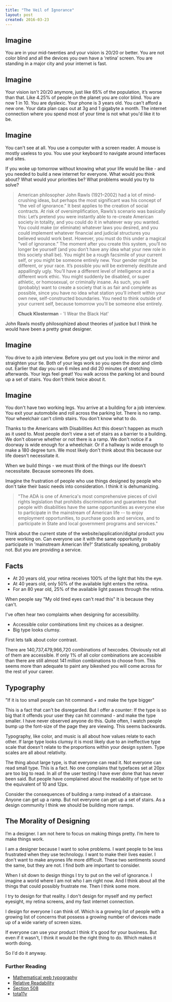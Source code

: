 ```yaml
---
title: "The Veil of Ignorance"
layout: post
created: 2016-03-23
---
```


## Imagine

You are in your mid-twenties and your vision is 20/20 or better. You are not color blind and all the devices you own have a ‘retina’ screen. You are standing in a major city and your internet is fast.

## Imagine

Your vision isn't 20/20 anymore, just like 65% of the population, it’s worse than that. Like 4.25% of people on the planet you are color blind. You are now 1 in 10\. You are dyslexic. Your phone is 3 years old. You can't afford a new one. Your data plan caps out at 3g and 1 gigabyte a month. The internet connection where you spend most of your time is not what you'd like it to be.

## Imagine

You can't see at all. You use a computer with a screen reader. A mouse is mostly useless to you. You use your keyboard to navigate around interfaces and sites.

If you woke up tomorrow without knowing what your life would be like - and you needed to build a new internet for everyone. What would you think about? What would your priorities be? What problems would you try to solve?

> American philosopher John Rawls (1921–2002) had a lot of mind-crushing ideas, but perhaps the most significant was his concept of “the veil of ignorance.” It best applies to the creation of social contracts. At risk of oversimplification, Rawls’s scenario was basically this: Let’s pretend you were instantly able to re-create American society in totality, and you could do it in whatever way you wanted. You could make (or eliminate) whatever laws you desired, and you could implement whatever financial and judicial structures you believed would work best. However, you must do this under a magical “veil of ignorance.” The moment after you create this system, you’ll no longer be yourself (and you don’t have any idea what your new role in this society shall be). You might be a rough facsimile of your current self, or you might be someone entirely new. Your gender might be different, or your race. It’s possible you will be extremely destitute and appallingly ugly. You’ll have a different level of intelligence and a different work ethic. You might suddenly be disabled, or super athletic, or homosexual, or criminally insane. As such, you will (probably) want to create a society that is as fair and complete as possible, since you have no idea what station you’ll inherit within your own new, self-constructed boundaries. You need to think outside of your current self, because tomorrow you’ll be someone else entirely.
> 
> **Chuck Klosterman** - 'I Wear the Black Hat'

John Rawls mostly philosophized about theories of justice but I think he would have been a pretty great designer.

## Imagine

You drive to a job interview. Before you get out you look in the mirror and straighten your tie. Both of your legs work so you open the door and climb out. Earlier that day you ran 6 miles and did 20 minutes of stretching afterwards. Your legs feel great! You walk across the parking lot and bound up a set of stairs. You don't think twice about it.

## Imagine

You don't have two working legs. You arrive at a building for a job interview. You exit your automobile and roll across the parking lot. There is no ramp. Your wheelchair can't climb stairs. You don't know what to do.

Thanks to the Americans with Disabilities Act this doesn't happen as much as it used to. Most people don’t view a set of stairs as a barrier to a building. We don't observe whether or not there is a ramp. We don't notice if a doorway is wide enough for a wheelchair. Or if a hallway is wide enough to make a 180 degree turn. We most likely don't think about this because our life doesn't necessitate it.

When we build things - we must think of the things our life doesn't necessitate. Because someones life does.

Imagine the frustration of people who use things designed by people who don't take their basic needs into consideration. I think it is dehumanizing.

> "The ADA is one of America's most comprehensive pieces of civil rights legislation that prohibits discrimination and guarantees that people with disabilities have the same opportunities as everyone else to participate in the mainstream of American life -- to enjoy employment opportunities, to purchase goods and services, and to participate in State and local government programs and services."

Think about the current state of the website/application/digital product you were working on. Can everyone use it with the same opportunity to participate in 'mainstream American life?' Statistically speaking, probably not. But you are providing a service.

## Facts

*   At 20 years old, your retina receives 100% of the light that hits the eye.
*   At 40 years old, only 50% of the available light enters the retina.
*   For an 80 year old, 25% of the available light passes through the retina.

When people say "My old tired eyes can't read this" It is because they can't.

I've often hear two complaints when designing for accessibility.

*   Accessible color combinations limit my choices as a designer.
*   Big type looks clumsy.

First lets talk about color contrast.

There are 140,737,479,966,720 combinations of hexcodes. Obviously not all of them are accessible. If only 1% of all color combinations are accessible than there are still almost 141 million combinations to choose from. This seems more than adequate to paint any bikeshed you will come across for the rest of your career.

## Typography

"If it is too small people can hit command + and make the type bigger"

This is a fact that can't be disregarded. But I offer a counter: If the type is so big that it offends your user they can hit command - and make the type smaller. I have never observed anyone do this. Quite often, I watch people bump up the font-size of the page they are viewing. This seems backwards.

Typography, like color, and music is all about how values relate to each other. If large type looks clumsy it is most likely due to an ineffective type scale that doesn't relate to the proportions within your design system. Type scales are all about relativity.

The thing about large type, is that everyone can read it. Not everyone can read small type. This is a fact. No one complains that typefaces set at 20px are too big to read. In all of the user testing I have ever done that has never been said. But people have complained about the readability of type set to the equivalent of 10 and 12px.

Consider the consequences of building a ramp instead of a staircase. Anyone can get up a ramp. But not everyone can get up a set of stairs. As a design community I think we should be building more ramps.

## The Morality of Designing

I’m a designer. I am not here to focus on making things pretty. I’m here to make things work.

I am a designer because I want to solve problems. I want people to be less frustrated when they use technology. I want to make their lives easier. I don't want to make anyones life more difficult. These two sentiments sound the same, but they are not. I find both are important to consider.

When I sit down to design things I try to put on the veil of ignorance. I imagine a world where I am not who I am right now. And I think about all the things that could possibly frustrate me. Then I think some more.

I try to design for that reality. I don't design for myself and my perfect eyesight, my retina screens, and my fast internet connection.

I design for everyone I can think of. Which is a growing list of people with a growing list of concerns that possess a growing number of devices made up of a wide variety of screen sizes.

If everyone can use your product I think it's good for your business. But even if it wasn't, I think it would be the right thing to do. Which makes it worth doing.

So I'd do it anyway.

### Further Reading

*   [Mathematical web typography](http://jxnblk.com/writing/posts/mathematical-web-typography/)
*   [Relative Readability](http://wm4.wilsonminer.com/posts/2008/oct/20/relative-readability/)
*   [Section 508](http://section508.gov)
*   [tota11y](http://khan.github.io/tota11y/)
